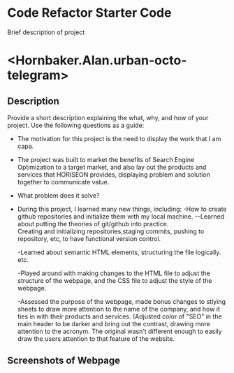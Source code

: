 # Code Refactor Starter Code
Brief description of project
# <Hornbaker.Alan.urban-octo-telegram>

## Description

Provide a short description explaining the what, why, and how of your project. Use the following questions as a guide:

- The motivation for this project is the need to display the work that I am capa.

- The project was built to market the benefits of Search Engine Optimization to a target market, and also lay out the products and services that HORISEON provides, displaying problem and solution together to communicate value.  
- What problem does it solve?

- During this project, I learned many new things, including:
    -How to create github repositories and initialize them with my local machine.
    --Learned about putting the theories of git/github into practice.  
	Creating and initializing repositories,staging commits, pushing to repository,
	etc, to have functional version control.

	-Learned about semantic HTML elements, structuring the file logically. etc.

	-Played around with making changes to the HTML file to adjust the structure
	of the webpage, and the CSS file to adjust the style of the webpage.

	-Assessed the purpose of the webpage, made bonus changes to stlying sheets to
	draw more attention to the name of the company, and how it ties in with their
	products and services. (Adjusted color of "SEO" in the main header to be darker
	and bring out the contrast, drawing more attention to the acronym.
	The original wasn't different enough to easily draw the users attention to that
	feature of the website.

## Screenshots of Webpage


